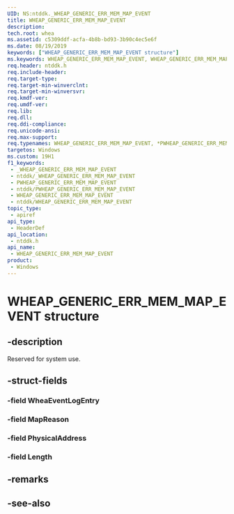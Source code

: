 ```yaml
---
UID: NS:ntddk._WHEAP_GENERIC_ERR_MEM_MAP_EVENT
title: WHEAP_GENERIC_ERR_MEM_MAP_EVENT
description: 
tech.root: whea
ms.assetid: c5309ddf-acfa-4b8b-bd93-3b90c4ec5e6f
ms.date: 08/19/2019
keywords: ["WHEAP_GENERIC_ERR_MEM_MAP_EVENT structure"]
ms.keywords: WHEAP_GENERIC_ERR_MEM_MAP_EVENT, WHEAP_GENERIC_ERR_MEM_MAP_EVENT, *PWHEAP_GENERIC_ERR_MEM_MAP_EVENT,
req.header: ntddk.h
req.include-header: 
req.target-type: 
req.target-min-winverclnt: 
req.target-min-winversvr: 
req.kmdf-ver: 
req.umdf-ver: 
req.lib: 
req.dll: 
req.ddi-compliance: 
req.unicode-ansi: 
req.max-support: 
req.typenames: WHEAP_GENERIC_ERR_MEM_MAP_EVENT, *PWHEAP_GENERIC_ERR_MEM_MAP_EVENT
targetos: Windows
ms.custom: 19H1
f1_keywords:
 - _WHEAP_GENERIC_ERR_MEM_MAP_EVENT
 - ntddk/_WHEAP_GENERIC_ERR_MEM_MAP_EVENT
 - PWHEAP_GENERIC_ERR_MEM_MAP_EVENT
 - ntddk/PWHEAP_GENERIC_ERR_MEM_MAP_EVENT
 - WHEAP_GENERIC_ERR_MEM_MAP_EVENT
 - ntddk/WHEAP_GENERIC_ERR_MEM_MAP_EVENT
topic_type:
 - apiref
api_type:
 - HeaderDef
api_location:
 - ntddk.h
api_name:
 - WHEAP_GENERIC_ERR_MEM_MAP_EVENT
product:
 - Windows
---
```


# WHEAP_GENERIC_ERR_MEM_MAP_EVENT structure


## -description

Reserved for system use.

## -struct-fields

### -field WheaEventLogEntry

### -field MapReason

### -field PhysicalAddress

### -field Length

## -remarks

## -see-also

